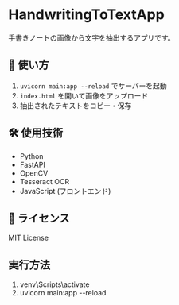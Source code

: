 # HandwritingToTextApp

手書きノートの画像から文字を抽出するアプリです。

## 🚀 使い方
1. `uvicorn main:app --reload` でサーバーを起動
2. `index.html` を開いて画像をアップロード
3. 抽出されたテキストをコピー・保存

## 🛠 使用技術
- Python
- FastAPI
- OpenCV
- Tesseract OCR
- JavaScript (フロントエンド)

## 📜 ライセンス
MIT License

## 実行方法
1. venv\Scripts\activate
2. uvicorn main:app --reload
